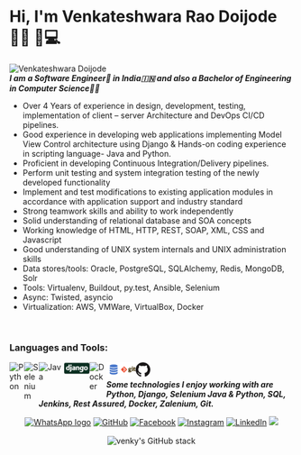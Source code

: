 # Hi, I'm Venkateshwara Rao Doijode 👋🏾 🏾‍💻

<img title="Venkateshwara Doijode" align="left" src="https://github.com/venkywarriors/venkywarriors/blob/master/output_Ae34Kd.gif"></a>
<br />
***I am a Software Engineer:briefcase: in India:india: and also a Bachelor of Engineering in Computer Science:man_student:***
- Over 4 Years of experience in design, development, testing, implementation of client – server Architecture and
DevOps CI/CD pipelines.
- Good experience in developing web applications implementing Model View Control architecture using Django &
Hands-on coding experience in scripting language- Java and Python.
- Proficient in developing Continuous Integration/Delivery pipelines.
- Perform unit testing and system integration testing of the newly developed functionality
- Implement and test modifications to existing application modules in accordance with application support and industry standard
- Strong teamwork skills and ability to work independently
- Solid understanding of relational database and SOA concepts
- Working knowledge of HTML, HTTP, REST, SOAP, XML, CSS and Javascript
- Good understanding of UNIX system internals and UNIX administration skills
- Data stores/tools: Oracle, PostgreSQL, SQLAlchemy, Redis, MongoDB, Solr
- Tools: Virtualenv, Buildout, py.test, Ansible, Selenium
- Async: Twisted, asyncio
- Virtualization: AWS, VMWare, VirtualBox, Docker

<br />

### Languages and Tools:
<p align="left">
<img align="left" title="Python" alt="Python" width="26px" src="http://www.pngmart.com/files/7/Python-PNG-Image.png" />
<img align="left" title="Selenium" alt="Selenium" width="26px" src="https://upload.wikimedia.org/wikipedia/commons/d/d5/Selenium_Logo.png" />
<img align="left" title="Java" alt="Java" width="45px" src="https://www.pinpng.com/pngs/m/668-6684224_java-hd-png-download.png" />
<img align="left" title="Java" alt="Java" width="45px" src="https://github.com/venkywarriors/venkywarriors/blob/master/Logos/django.png" />
<img align="left" title="Docker" alt="Docker" width="30px" src="https://cdn.freebiesupply.com/logos/large/2x/docker-logo-png-transparent.png" />
<img align="left" alt="SQL" title="SQL" width="26px" src="https://raw.githubusercontent.com/github/explore/80688e429a7d4ef2fca1e82350fe8e3517d3494d/topics/sql/sql.png" />
<img align="left" alt="Git" title="Git" width="26px" src="https://raw.githubusercontent.com/github/explore/80688e429a7d4ef2fca1e82350fe8e3517d3494d/topics/git/git.png" />
<img align="left" alt="GitHub" title="GitHub" width="26px" src="https://raw.githubusercontent.com/github/explore/78df643247d429f6cc873026c0622819ad797942/topics/github/github.png" />

<br/>
</p>

***Some technologies
I enjoy working with are Python, Django, Selenium Java & Python, SQL, Jenkins, Rest Assured, Docker, Zalenium, Git.***
<p align="center">
	<a title="WhatsApp" href="https://commons.wikimedia.org/wiki/File:WhatsApp_logo.svg"><img width="80" alt="WhatsApp logo" src="https://upload.wikimedia.org/wikipedia/commons/thumb/f/f7/WhatsApp_logo.svg/128px-WhatsApp_logo.svg.png"></a>
	<a title="github" href="https://github.com/venkywarriors"><img src="https://img.shields.io/github/followers/venkywarriors.svg?label=GitHub&style=social" alt="GitHub"></a>
	<a title="facebook" href="https://www.facebook.com/619venky"><img src="https://img.shields.io/badge/Facebook-lightblue?style=flat&logo=facebook" alt="Facebook"></a> 
	<a title="Instagram" href="https://www.instagram.com/venkateshwara_rao/"><img src="https://img.shields.io/badge/Instagram-lightpink?style=flat&logo=Instagram" alt="Instagram"></a>
	<a title="linkedin" href="https://in.linkedin.com/in/venkateshwara-doijode"><img src="https://img.shields.io/badge/LinkedIn--_.svg?style=social&logo=linkedin" alt="LinkedIn"></a>
	<a title="Telegram Messenger" href="https://commons.wikimedia.org/wiki/File:Telegram_logo.svg"><img width="20" src="https://upload.wikimedia.org/wikipedia/commons/thumb/8/82/Telegram_logo.svg/512px-Telegram_logo.svg.png"></a>
<br/>
</p>
<!--<p align="center">
	Python:snake:·Java:coffee:·Django·Docker:whale2:·SQL·Selenium:heavy_check_mark:·Testim.io:bust_in_silhouette:·AI Automation:robot:
</p>
 <p align="center">
	<img title="venky's GitHub stack" src="https://github-readme-stats.vercel.app/api/?username=venkywarriors&show_icons=true&title_color=3380C4&icon_color=3380C4&text_color=edf2f7&bg_color=151515"></img>
</p> -->	
<p align="center">
	<img title="venky's GitHub stack" align="center" src="https://github-readme-stats.vercel.app/api?username=venkywarriors&show_icons=true&hide_border=true" />
</p> 


